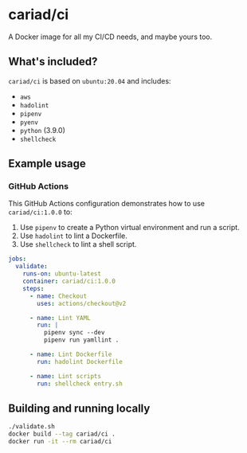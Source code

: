 # cariad/ci

A Docker image for all my CI/CD needs, and maybe yours too.

## What's included?

`cariad/ci` is based on `ubuntu:20.04` and includes:

- `aws`
- `hadolint`
- `pipenv`
- `pyenv`
- `python` (3.9.0)
- `shellcheck`

## Example usage

### GitHub Actions

This GitHub Actions configuration demonstrates how to use `cariad/ci:1.0.0` to:

1. Use `pipenv` to create a Python virtual environment and run a script.
1. Use `hadolint` to lint a Dockerfile.
1. Use `shellcheck` to lint a shell script.

```yaml
jobs:
  validate:
    runs-on: ubuntu-latest
    container: cariad/ci:1.0.0
    steps:
      - name: Checkout
        uses: actions/checkout@v2

      - name: Lint YAML
        run: |
          pipenv sync --dev
          pipenv run yamllint .

      - name: Lint Dockerfile
        run: hadolint Dockerfile

      - name: Lint scripts
        run: shellcheck entry.sh
```

## Building and running locally

```bash
./validate.sh
docker build --tag cariad/ci .
docker run -it --rm cariad/ci
```
